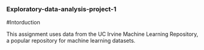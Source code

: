 ### Exploratory-data-analysis-project-1

#Intorduction

This assignment uses data from the UC Irvine Machine Learning Repository, a popular repository for machine learning datasets. 
